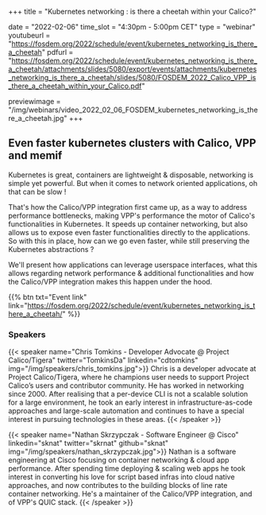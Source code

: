 +++
title = "Kubernetes networking : is there a cheetah within your Calico?"

date = "2022-02-06"
time_slot = "4:30pm - 5:00pm CET"
type = "webinar"
youtubeurl = "https://fosdem.org/2022/schedule/event/kubernetes_networking_is_there_a_cheetah"
pdfurl =  "https://fosdem.org/2022/schedule/event/kubernetes_networking_is_there_a_cheetah/attachments/slides/5080/export/events/attachments/kubernetes_networking_is_there_a_cheetah/slides/5080/FOSDEM_2022_Calico_VPP_is_there_a_cheetah_within_your_Calico.pdf"

previewimage = "/img/webinars/video_2022_02_06_FOSDEM_kubernetes_networking_is_there_a_cheetah.jpg"
+++

## Even faster kubernetes clusters with Calico, VPP and memif

Kubernetes is great, containers are lightweight & disposable, networking is simple yet powerful. But when it comes to network oriented applications, oh that can be slow !

That's how the Calico/VPP integration first came up, as a way to address performance bottlenecks, making VPP's performance the motor of Calico's functionalities in Kubernetes. It speeds up container networking, but also allows us to expose even faster functionalities directly to the applications. So with this in place, how can we go even faster, while still preserving the Kubernetes abstractions ?

We'll present how applications can leverage userspace interfaces, what this allows regarding network performance & additional functionalities and how the Calico/VPP integration makes this happen under the hood.


{{% btn txt="Event link" link="https://fosdem.org/2022/schedule/event/kubernetes_networking_is_there_a_cheetah/" %}}

### Speakers

{{< speaker name="Chris Tomkins - Developer Advocate @ Project Calico/Tigera" twitter="TomkinsDa" linkedin="cdtomkins" img="/img/speakers/chris_tomkins.jpg">}}
Chris is a developer advocate at Project Calico/Tigera, where he champions user needs to support Project Calico’s users and contributor community. 
He has worked in networking since 2000. After realising that a per-device CLI is not a scalable solution for a large environment, 
he took an early interest in infrastructure-as-code approaches and large-scale automation and continues to have a special interest 
in pursuing technologies in these areas.
{{< /speaker >}}

{{< speaker name="Nathan Skrzypczak - Software Engineer @ Cisco" linkedin="sknat" twitter="skrnat" github="sknat" img="/img/speakers/nathan_skrzypczak.jpg">}}
Nathan is a software engineering at Cisco focusing on container networking & cloud app performance. After spending 
time deploying & scaling web apps he took interest in converting his love for script based infras into cloud native 
approaches, and now contributes to the building blocks of line rate container networking. He's a maintainer of the 
Calico/VPP integration, and of VPP's QUIC stack.
{{< /speaker >}}
